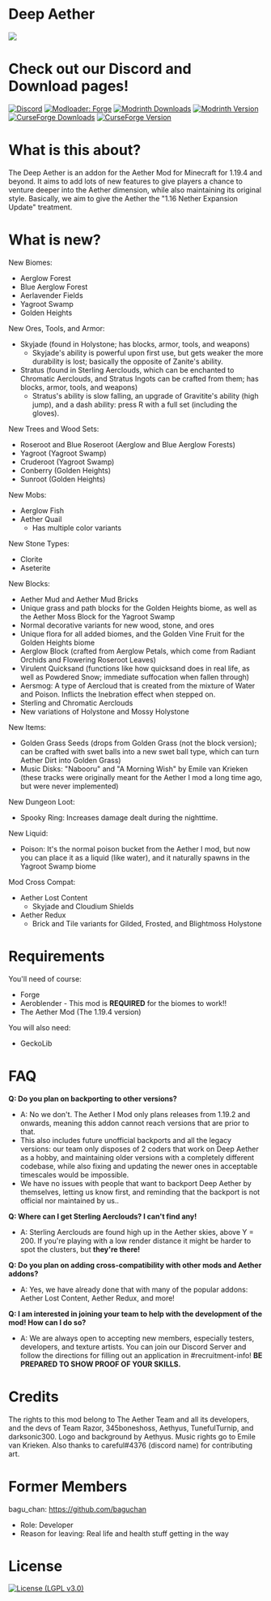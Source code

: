 # Deep Aether
![](https://cdn.discordapp.com/attachments/1045643746089373747/1104824924520063126/image.png)

# Check out our Discord and Download pages!

[![Discord](https://img.shields.io/discord/118816101936267265.svg?label=Discord&logoColor=FFFFFF&logo=discord&color=7289DA&style=flat-square)](https://discord.gg/mnGnZKRRK3)
[![Modloader: Forge](https://img.shields.io/badge/Mod%20Loader-forge-CC974D?style=flat-square)](https://files.minecraftforge.net/net/minecraftforge/forge/)
[![Modrinth Downloads](https://img.shields.io/modrinth/dt/gcHIih5B?color=00AF5C&logo=modrinth&label=Downloads)](https://modrinth.com/mod/deep-aether)
[![Modrinth Version](https://img.shields.io/modrinth/game-versions/gcHIih5B?color=00AF5C&label=Latest&logo=modrinth&last=true)](https://modrinth.com/mod/deep-aether)
[![CurseForge Downloads](http://cf.way2muchnoise.eu/852465.svg)](https://www.curseforge.com/minecraft/mc-mods/deep-aether)
[![CurseForge Version](http://cf.way2muchnoise.eu/versions/852465_latest.svg)](https://www.curseforge.com/minecraft/mc-mods/deep-aether)

# What is this about?

The Deep Aether is an addon for the Aether Mod for Minecraft for 1.19.4 and beyond.
It aims to add lots of new features to give players a chance to venture deeper into the Aether dimension, while also maintaining its original style.
Basically, we aim to give the Aether the "1.16 Nether Expansion Update" treatment.
 
 # What is new?

New Biomes:
 - Aerglow Forest
 - Blue Aerglow Forest
 - Aerlavender Fields
 - Yagroot Swamp
 - Golden Heights
 
New Ores, Tools, and Armor:
 - Skyjade (found in Holystone; has blocks, armor, tools, and weapons)
   - Skyjade's ability is powerful upon first use, but gets weaker the more durability is lost; basically the opposite of Zanite's ability.
 - Stratus (found in Sterling Aerclouds, which can be enchanted to Chromatic Aerclouds, and Stratus Ingots can be crafted from them; has blocks, armor, tools, and weapons)
   - Stratus's ability is slow falling, an upgrade of Gravitite's ability (high jump), and a dash ability: press R with a full set (including the gloves).
  
New Trees and Wood Sets:
 - Roseroot and Blue Roseroot (Aerglow and Blue Aerglow Forests)
 - Yagroot (Yagroot Swamp)
 - Cruderoot (Yagroot Swamp)
 - Conberry (Golden Heights)
 - Sunroot (Golden Heights)
 
New Mobs:
 - Aerglow Fish
 - Aether Quail
   - Has multiple color variants
 
New Stone Types:
 - Clorite
 - Aseterite
 
New Blocks:
 - Aether Mud and Aether Mud Bricks
 - Unique grass and path blocks for the Golden Heights biome, as well as the Aether Moss Block for the Yagroot Swamp
 - Normal decorative variants for new wood, stone, and ores
 - Unique flora for all added biomes, and the Golden Vine Fruit for the Golden Heights biome
 - Aerglow Block (crafted from Aerglow Petals, which come from Radiant Orchids and Flowering Roseroot Leaves)
 - Virulent Quicksand (functions like how quicksand does in real life, as well as Powdered Snow; immediate suffocation when fallen through)
 - Aersmog: A type of Aercloud that is created from the mixture of Water and Poison. Inflicts the Inebration effect when stepped on.
 - Sterling and Chromatic Aerclouds
 - New variations of Holystone and Mossy Holystone
 
New Items:
 - Golden Grass Seeds (drops from Golden Grass (not the block version); can be crafted with swet balls into a new swet ball type, which can turn Aether Dirt into Golden Grass)
 - Music Disks: "Nabooru" and "A Morning Wish" by Emile van Krieken (these tracks were originally meant for the Aether I mod a long time ago, but were never implemented)

New Dungeon Loot:
 - Spooky Ring: Increases damage dealt during the nighttime.

New Liquid:
 - Poison: It's the normal poison bucket from the Aether I mod, but now you can place it as a liquid (like water), and it naturally spawns in the Yagroot Swamp biome

Mod Cross Compat:
 - Aether Lost Content
    - Skyjade and Cloudium Shields
 - Aether Redux
    - Brick and Tile variants for Gilded, Frosted, and Blightmoss Holystone

# Requirements

You'll need of course:
 - Forge
 - Aeroblender - This mod is **REQUIRED** for the biomes to work!!
 - The Aether Mod (The 1.19.4 version)
 
 You will also need:
 - GeckoLib

 
# FAQ

__Q: Do you plan on backporting to other versions?__
  - A: No we don't. The Aether I Mod only plans releases from 1.19.2 and onwards, meaning this addon cannot reach versions that are prior to that.
  - This also includes future unofficial backports and all the legacy versions: our team only disposes of 2 coders that work on Deep Aether as a hobby, and maintaining older versions with a completely different codebase, while also fixing and updating the newer ones in acceptable timescales would be impossible.
  - We have no issues with people that want to backport Deep Aether by themselves, letting us know first, and reminding that the backport is not official nor maintained by us..

__Q: Where can I get Sterling Aerclouds? I can't find any!__
  - A: Sterling Aerclouds are found high up in the Aether skies, above Y = 200. If you're playing with a low render distance it might be harder to spot the clusters, but __they're there!__

__Q: Do you plan on adding cross-compatibility with other mods and Aether addons?__
  - A: Yes, we have already done that with many of the popular addons: Aether Lost Content, Aether Redux, and more!

__Q: I am interested in joining your team to help with the development of the mod! How can I do so?__
  - A: We are always open to accepting new members, especially testers, developers, and texture artists. You can join our Discord Server and follow the directions for filling out an application in #recruitment-info! __BE PREPARED TO SHOW PROOF OF YOUR SKILLS.__


# Credits

The rights to this mod belong to The Aether Team and all its developers, and the devs of Team Razor, 345boneshoss, Aethyus, TunefulTurnip, and darksonic300. Logo and background by Aethyus. Music rights go to Emile van Krieken. Also thanks to careful#4376 (discord name) for contributing art.


# Former Members

bagu_chan: https://github.com/baguchan
  - Role: Developer
  - Reason for leaving: Real life and health stuff getting in the way


# License

[![License (LGPL v3.0)](https://img.shields.io/badge/License-LGPL%20v3.0-green.svg?style=flat-square)](https://github.com/The-Aether-Team/The-Aether/blob/1.20.1-develop/LICENSE.txt)


